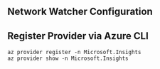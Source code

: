 Network Watcher Configuration
-----------------------------

## Register Provider via Azure CLI

```
az provider register -n Microsoft.Insights
az provider show -n Microsoft.Insights
```